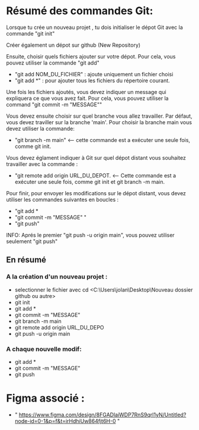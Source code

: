 # Résumé des commandes Git:

Lorsque tu crée un nouveau projet , tu dois initialiser le dépot Git avec la commande "git init"

Créer également un dépot sur github (New Repository)

Ensuite, choisir quels fichiers ajouter sur votre dépot. Pour cela, vous pouvez utiliser la commande "git add"

 * "git add NOM_DU_FICHIER" : ajoute uniquement un fichier choisi
 * "git add *" : pour ajouter tous les fichiers du répertoire courant.

Une fois les fichiers ajoutés, vous devez indiquer un message qui expliquera ce que vous avez fait. Pour cela, vous pouvez utiliser la command "git commit -m "MESSAGE""

Vous devez ensuite choisir sur quel branche vous allez travailler. Par défaut, vous devez traviller sur la branche 'main'. Pour choisir la branche main vous devez utiliser la commande:
 * "git branch -m main" <-- cette commande est a exécuter une seule fois, comme git init.

Vous devez églament indiquer à Git sur quel dépot distant vous souhaitez travailler avec la commande :
 * "git remote add origin URL_DU_DEPOT. <-- Cette commande est a exécuter une seule fois, comme git init et git branch -m main.

Pour finir, pour envoyer les modifications sur le dépot distant, vous devez utiliser les commandes suivantes en boucles :
 * "git add *
 * "git commit -m "MESSAGE" "
 * "git push"

INFO: Aprés le premier "git push -u origin main", vous pouvez utiliser seulement "git push"

## En résumé
### A la création d'un nouveau projet :
* selectionner le fichier avec cd <C:\Users\jolan\Desktop\Nouveau dossier github ou autre>
* git init 
* git add * 
* git commit -m "MESSAGE"
* git branch -m main
* git remote add origin URL_DU_DEPO
* git push -u origin main

### A chaque nouvelle modif: 
* git add *
* git commit -m "MESSAGE"
* git push

# Figma associé :
* " https://www.figma.com/design/8FGADlaiWDP7RnS9qrl1yN/Untitled?node-id=0-1&p=f&t=irHdhiUw864fjt6H-0 "
